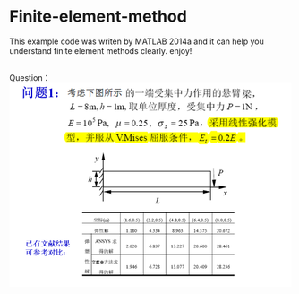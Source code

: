 # Finite-element-method
This example code was writen by MATLAB 2014a and it can help you understand finite element methods clearly. enjoy!
##
Question：
![](https://raw.githubusercontent.com/Hahany/Finite-element-method/main/%E9%A2%98%E7%9B%AE.bmp)
